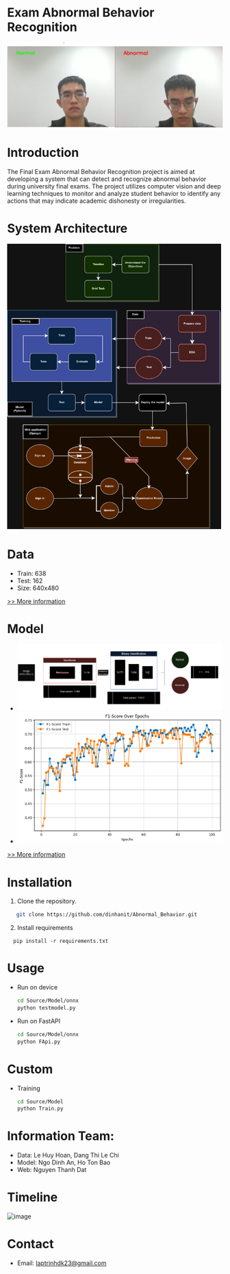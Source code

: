 # Exam Abnormal Behavior Recognition
![image](imgReadme/demo.png)
# Introduction
The Final Exam Abnormal Behavior Recognition project is aimed at developing a system that can detect and recognize abnormal behavior during university final exams. The project utilizes computer vision and deep learning techniques to monitor and analyze student behavior to identify any actions that may indicate academic dishonesty or irregularities.
# System Architecture

<img src="imgReadme/diagram.png" alt="Image" width="500" height="666" />


# Data
  - Train: 638
  - Test: 162
  - Size: 640x480

  [>> More information ](Source/Data/README.md)





# Model

  - ![architecture](imgReadme/architecture_model.png)
  - ![performance](Source/Model/ReadMeImage/F1OverEpochs.png)
  
  [>> More information ](Source/Model/README.md)



# Installation
1. Clone the repository.
```sh
   git clone https://github.com/dinhanit/Abnormal_Behavior.git
```
2. Install requirements
 ```
   pip install -r requirements.txt
```
# Usage
- Run on device
  ```bash
  cd Source/Model/onnx
  python testmodel.py
    ```
- Run on FastAPI
  ```bash
  cd Source/Model/onnx
  python FApi.py
    ```
# Custom
- Training
  ```bash
  cd Source/Model
  python Train.py
    ```


# Information Team:
- Data: Le Huy Hoan, Dang Thi Le Chi
- Model: Ngo Dinh An, Ho Ton Bao
- Web: Nguyen Thanh Dat
# Timeline
![image](imgReadme/Time.png)

# Contact
- Email: laptrinhdk23@gmail.com
